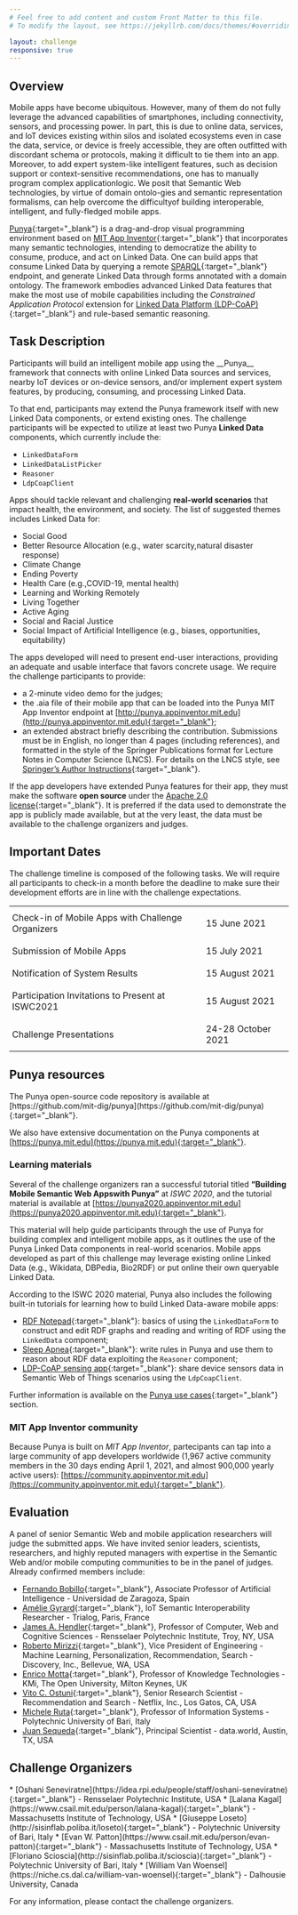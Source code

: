 ```yaml
---
# Feel free to add content and custom Front Matter to this file.
# To modify the layout, see https://jekyllrb.com/docs/themes/#overriding-theme-defaults

layout: challenge
responsive: true
---
```


<!-- Overview -->

<section id="overview" markdown="1">

# Overview

<div class="row">
<div class="span12" markdown="1">
Mobile apps have become ubiquitous. However, many of them do not fully leverage the advanced capabilities of smartphones, including connectivity, sensors, and processing power. In part, this is due to online data, services, and IoT devices existing within silos and isolated ecosystems even in case the data, service, or device is freely accessible, they are often outfitted with discordant schema or protocols, making it difficult to tie them into an app. Moreover, to add expert system-like intelligent features, such as decision support or context-sensitive recommendations, one has to manually program complex applicationlogic. We posit that Semantic Web technologies, by virtue of domain ontolo-gies and semantic representation formalisms, can help overcome the difficultyof building interoperable, intelligent, and fully-fledged mobile apps.

[Punya](https://punya.mit.edu){:target="_blank"} is a drag-and-drop visual programming environment based on [MIT App Inventor](https://appinventor.mit.edu){:target="_blank"} that incorporates many semantic technologies, intending to democratize the ability to consume, produce, and act on Linked Data. One can build apps that consume Linked Data by querying a remote [SPARQL](https://www.w3.org/TR/sparql11-query/){:target="_blank"} endpoint, and generate Linked Data through forms annotated with a domain ontology. The framework embodies advanced Linked Data features that make the most use of mobile capabilities including the _Constrained Application Protocol_ extension for [Linked Data Platform (LDP-CoAP)](http://sisinflab.poliba.it/swottools/ldp-coap/){:target="_blank"} and rule-based semantic reasoning.
</div>
</div>

</section>

<!-- Task Description -->

<section id="task" markdown="1">

# Task Description

<div class="row">
<div class="span12" markdown="1">
Participants will build an intelligent mobile app using the __Punya__ framework that connects with online Linked Data sources and services, nearby IoT devices or on-device sensors, and/or implement expert system features, by producing, consuming, and processing Linked Data.

To that end, participants may extend the Punya framework itself with new Linked Data components, or extend existing ones. The challenge participants will be expected to utilize at least two Punya __Linked Data__ components, which currently include the:
* ``LinkedDataForm``
* ``LinkedDataListPicker``
* ``Reasoner``
* ``LdpCoapClient``

Apps should tackle relevant and challenging __real-world scenarios__ that impact health, the environment, and society. The list of suggested themes includes Linked Data for:
* Social Good
* Better Resource Allocation (e.g., water scarcity,natural disaster response)
* Climate Change
* Ending Poverty
* Health Care (e.g.,COVID-19, mental health)
* Learning and Working Remotely
* Living Together
* Active Aging
* Social and Racial Justice
* Social Impact of Artificial Intelligence (e.g., biases, opportunities, equitability)

The apps developed will need to present end-user interactions, providing an adequate and usable interface that favors concrete usage.
We require the challenge participants to provide:
* a 2-minute video demo for the judges;
* the .aia file of their mobile app that can be loaded into the Punya MIT App Inventor endpoint at [http://punya.appinventor.mit.edu](http://punya.appinventor.mit.edu){:target="_blank"};
* an extended abstract briefly describing the contribution. Submissions must be in English, no longer than 4 pages (including references), and formatted in the style of the Springer Publications format for Lecture Notes in Computer Science (LNCS). For details on the LNCS style, see [Springer’s Author Instructions](https://www.springer.com/gp/computer-science/lncs/conference-proceedings-guidelines){:target="_blank"}.

If the app developers have extended Punya features for their app, they must make the software __open source__ under the [Apache 2.0 license](https://www.apache.org/licenses/LICENSE-2.0){:target="_blank"}. It is preferred if the data used to demonstrate the app is publicly made available, but at the very least, the data must be available to the challenge organizers and judges.
</div>
</div>

</section>

<!-- Important Dates -->

<section id="timeline" markdown="1">

# Important Dates

<div class="row">
<div class="span12" markdown="1">
The challenge timeline is composed of the following tasks. We will require all participants to check-in a month before the deadline to make sure their development efforts are in line with the challenge expectations.

<style type="text/css">
.tg  {border-collapse:collapse; border-spacing:0;}
.tg td {padding:10px 5px; word-break:normal;}
</style>
<table class="tg">
<tbody>
  <tr>
    <td>Check-in of Mobile Apps with Challenge Organizers</td>
    <td>15 June 2021</td>
  </tr>
  <tr>
    <td>Submission of Mobile Apps</td>
    <td>15 July 2021</td>
  </tr>
  <tr>
    <td>Notification of System Results</td>
    <td>15 August 2021</td>
  </tr>
  <tr>
    <td>Participation Invitations to Present at ISWC2021</td>
    <td>15 August 2021</td>
  </tr>
  <tr>
    <td>Challenge Presentations</td>
    <td>24-28 October 2021</td>
  </tr>
</tbody>
</table>
</div>
</div>

</section>

<!-- Resources: Software & Tutorials -->

<section id="resources" markdown="1">

# Punya resources

<div class="row">
<div class="span12" markdown="1">
The Punya open-source code repository is available at [https://github.com/mit-dig/punya](https://github.com/mit-dig/punya){:target="_blank"}.

We also have extensive documentation on the Punya components at [https://punya.mit.edu](https://punya.mit.edu){:target="_blank"}.

### Learning materials

Several of the challenge organizers ran a successful tutorial titled __“Building Mobile Semantic Web Appswith Punya”__ at _ISWC 2020_, and the tutorial material is available at [https://punya2020.appinventor.mit.edu](https://punya2020.appinventor.mit.edu){:target="_blank"}.

This material will help guide participants through the use of Punya for building complex and intelligent mobile apps, as it outlines the use of the Punya Linked Data components in real-world scenarios. Mobile apps developed as part of this challenge may leverage existing online Linked Data (e.g., Wikidata, DBPedia, Bio2RDF) or put online their own queryable Linked Data.

According to the ISWC 2020 material, Punya also includes the following built-in tutorials for learning how to build Linked Data-aware mobile apps:
* [RDF Notepad](http://punya.appinventor.mit.edu/?repo=RdfNotepad){:target="_blank"}:
basics of using the ``LinkedDataForm`` to construct and edit RDF graphs and reading and writing of RDF using the ``LinkedData`` component;
* [Sleep Apnea](http://punya.appinventor.mit.edu/?repo=SleepApnea){:target="_blank"}: write rules in Punya and use them to reason about RDF data exploiting the ``Reasoner`` component;
* [LDP-CoAP sensing app](http://punya.appinventor.mit.edu/?repo=LdpCoapTutorial){:target="_blank"}: share device sensors data in Semantic Web of Things scenarios using the ``LdpCoapClient``.

Further information is available on the [Punya use cases](https://punya.mit.edu/#use-cases){:target="_blank"} section.

### MIT App Inventor community

Because Punya is built on _MIT App Inventor_, partecipants can tap into a large community of app developers worldwide (1,967 active community members in the 30 days ending April 1, 2021, and almost 900,000 yearly active users): [https://community.appinventor.mit.edu](https://community.appinventor.mit.edu){:target="_blank"}.

</div>
</div>

</section>

<!-- Evaluation -->

<section id="evaluation" markdown="1">

# Evaluation

<div class="row">
<div class="span12" markdown="1">
A panel of senior Semantic Web and mobile application researchers will judge the submitted apps.
We have invited senior leaders, scientists, researchers, and highly reputed managers with expertise in the Semantic Web and/or mobile computing communities to be in the panel of judges. Already confirmed members include:

* [Fernando Bobillo](http://webdiis.unizar.es/~fbobillo/){:target="_blank"}, Associate Professor of Artificial Intelligence - Universidad de Zaragoza, Spain
* [Amélie Gyrard](https://fr.linkedin.com/in/amélie-gyrard-3a94613b){:target="_blank"}, IoT Semantic Interoperability Researcher - Trialog, Paris, France
* [James A. Hendler](https://faculty.rpi.edu/node/36225){:target="_blank"}, Professor of Computer, Web and Cognitive Sciences - Rensselaer Polytechnic Institute, Troy, NY, USA
* [Roberto Mirizzi](https://www.linkedin.com/in/robertomirizzi){:target="_blank"}, Vice President of Engineering - Machine Learning, Personalization, Recommendation, Search - Discovery, Inc., Bellevue, WA, USA
* [Enrico Motta](http://people.kmi.open.ac.uk/motta/){:target="_blank"}, Professor of Knowledge Technologies - KMi, The Open University, Milton Keynes, UK
* [Vito C. Ostuni](https://www.linkedin.com/in/vito-claudio-ostuni-0b576027){:target="_blank"}, Senior Research Scientist - Recommendation and Search - Netflix, Inc., Los Gatos, CA, USA
* [Michele Ruta](http://sisinflab.poliba.it/ruta){:target="_blank"}, Professor of Information Systems - Polytechnic University of Bari, Italy
* [Juan Sequeda](https://juansequeda.com){:target="_blank"}, Principal Scientist - data.world, Austin, TX, USA
</div>
</div>

</section>

<!-- Organizers -->

<section id="organizers" markdown="1">

# Challenge Organizers

<div class="row">
<div class="span12" markdown="1">
* [Oshani Seneviratne](https://idea.rpi.edu/people/staff/oshani-seneviratne){:target="_blank"} - Rensselaer Polytechnic Institute, USA
* [Lalana Kagal](https://www.csail.mit.edu/person/lalana-kagal){:target="_blank"} - Massachusetts Institute of Technology, USA
* [Giuseppe Loseto](http://sisinflab.poliba.it/loseto){:target="_blank"} - Polytechnic University of Bari, Italy
* [Evan W. Patton](https://www.csail.mit.edu/person/evan-patton){:target="_blank"} - Massachusetts Institute of Technology, USA
* [Floriano Scioscia](http://sisinflab.poliba.it/scioscia){:target="_blank"} - Polytechnic University of Bari, Italy
* [William Van Woensel](https://niche.cs.dal.ca/william-van-woensel){:target="_blank"} - Dalhousie University, Canada

For any information, please contact the challenge organizers.
</div>
</div>

</section>

